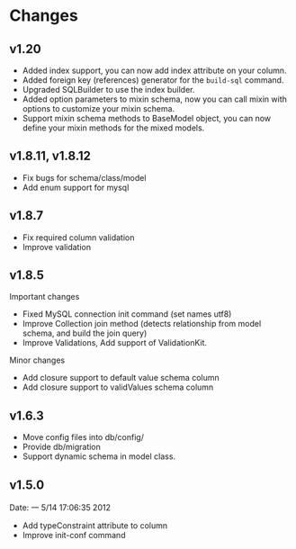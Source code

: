 Changes
=======

## v1.20

- Added index support, you can now add index attribute on your column.
- Added foreign key (references) generator for the `build-sql` command.
- Upgraded SQLBuilder to use the index builder.
- Added option parameters to mixin schema, now you can call mixin with options to 
  customize your mixin schema.
- Support mixin schema methods to BaseModel object, you can now define your mixin methods
  for the mixed models.

## v1.8.11, v1.8.12

- Fix bugs for schema/class/model
- Add enum support for mysql

## v1.8.7

- Fix required column validation
- Improve validation

## v1.8.5

Important changes
- Fixed MySQL connection init command (set names utf8)
- Improve Collection join method (detects relationship from model schema, and build the join query)
- Improve Validations, Add support of ValidationKit.

Minor changes
- Add closure support to default value schema column
- Add closure support to validValues schema column

## v1.6.3

- Move config files into db/config/
- Provide db/migration
- Support dynamic schema in model class.

## v1.5.0 

Date: 一  5/14 17:06:35 2012

- Add typeConstraint attribute to column
- Improve init-conf command
